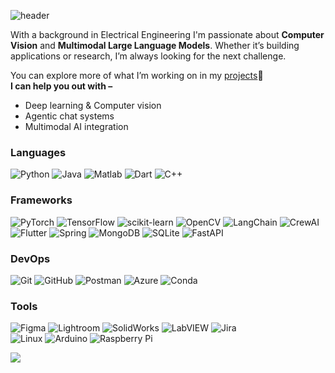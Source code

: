 ![header](https://capsule-render.vercel.app/api?type=waving&width=1500&height=300&color=0:201996,100:0078ff&text=Gayanuka%20Amarasuriya&textBg=false&fontSize=65&fontAlign=50&fontAlignY=40&rotate=0&stroke=000000&desc=Electrical%20Engineering%20(UG)%20@University%20of%20Moratuwa%20|%20Developer&fontColor=ffff&strokeWidth=0.3)

With a background in Electrical Engineering I'm passionate about **Computer Vision** and **Multimodal Large Language Models**. Whether it’s building applications or research, I’m always looking for the next challenge. 

You can explore more of what I’m working on in my [projects](https://gayanukaa.com/projects)📂</br>
**I can help you out with –**
- Deep learning & Computer vision
- Agentic chat systems
- Multimodal AI integration

<!--
<p>&nbsp;<img align="center" src="https://github-readme-stats.vercel.app/api?username=Gayanukaa&rank_icon=github&show=prs_merged_percentage&hide=contribs,issues&show_icons=true&custom_title=Open%20Source%20Contributions&theme=holi" alt="gayanukaa" /></p>
-->
<!--
*   🌍  I'm based in Nugegoda, Sri Lanka
*   🖥️  Get to know me by checking out my [website](https://gayanukaa.github.io/).
*   ✉️  You can contact me at [gayanukaamarasuriya@gmail.com](mailto:gayanukaamarasuriya@gmail.com)
*   🧠  I'm expanding my knowledge in **Deep Learning**
*   🤝  I'm open to collaborating on developement and research projects to gain new experience.<br>
 -->
 
<!--
<a href="https://www.github.com/Gayanukaa" target="_blank" rel="noreferrer"><img src="https://img.shields.io/github/followers/Gayanukaa?logo=github&style=for-the-badge&color=0891b2&labelColor=1c1917" /></a>
<img src="https://komarev.com/ghpvc/?username=Gayanukaa&label=Profile%20views&color=1c1917" alt="isrealodejobi"/>
-->

<!--                  
### 🌏 Socials
<p align="left"> 
	<a href="https://www.facebook.com/gayanuka.amarasuriya" target="_blank" rel="noreferrer"><img src="https://raw.githubusercontent.com/danielcranney/readme-generator/main/public/icons/socials/facebook.svg" width="32" height="32" /></a>
	<a href="https://www.github.com/Gayanukaa" target="_blank" rel="noreferrer"><img src="https://raw.githubusercontent.com/danielcranney/readme-generator/main/public/icons/socials/github-dark.svg" width="32" height="32" /></a>
	<a href="https://www.linkedin.com/in/gayanuka-amarasuriya" target="_blank" rel="noreferrer"><img src="https://raw.githubusercontent.com/danielcranney/readme-generator/main/public/icons/socials/linkedin.svg" width="32" height="32" /></a>
	<a href="https://www.stackoverflow.com/users/18101297/gayanuka-amarasuriya" target="_blank" rel="noreferrer"><img src="https://raw.githubusercontent.com/danielcranney/readme-generator/main/public/icons/socials/stackoverflow.svg" width="32" height="32" /></a>
	<a href="https://www.twitter.com/Gayanukaaa" target="_blank" rel="noreferrer"><img src="https://raw.githubusercontent.com/danielcranney/readme-generator/main/public/icons/socials/twitter.svg" width="32" height="32" /></a>
</p>
 -->
 <!--
<img src = "https://i.pinimg.com/originals/65/c4/f4/65c4f452571be1261e9c623f7da488ac.gif" width = 20px> <b>My GitHub Stats</b> 
 -->
<section className="mb-16">
  <div className="mb-8">
    <h3 className="text-xl font-semibold text-gray-900 dark:text-white mb-4">
      Languages
    </h3>
    <div className="flex flex-wrap gap-3">
      <img
	src="https://img.shields.io/badge/python-3670A0?logo=python&logoColor=FFFF00&style=for-the-badge"
	alt="Python"
      />
      <img
	src="https://img.shields.io/badge/java-%23ED8B00.svg?style=for-the-badge&logo=openjdk&logoColor=white"
	alt="Java"
      />
      <img
	src="https://img.shields.io/badge/Matlab-%23FFB900.svg?logo=mathworks&logoColor=white&style=for-the-badge"
	alt="Matlab"
      />
      <img
	src="https://img.shields.io/badge/Dart-%230175C2.svg?logo=dart&logoColor=white&style=for-the-badge"
	alt="Dart"
      />
      <img
	src="https://img.shields.io/badge/C%2B%2B-%2300599C.svg?logo=c%2B%2B&logoColor=white&style=for-the-badge"
	alt="C++"
      />
    </div>
  </div>
  <div className="mb-8">
    <h3 className="text-xl font-semibold text-gray-900 dark:text-white mb-4">
      Frameworks
    </h3>
    <div className="flex flex-wrap gap-3 mb-4">
      <img
	src="https://img.shields.io/badge/PyTorch-%23EE4C2C.svg?logo=pytorch&logoColor=white&style=for-the-badge"
	alt="PyTorch"
      />
      <img
	src="https://img.shields.io/badge/TensorFlow-%23FF6F00.svg?logo=tensorflow&logoColor=white&style=for-the-badge"
	alt="TensorFlow"
      />
      <img
	src="https://img.shields.io/badge/scikit--learn-F7931E?logo=scikit-learn&logoColor=FFFFFF&style=for-the-badge"
	alt="scikit-learn"
      />
      <img
	src="https://img.shields.io/badge/OpenCV-%23white.svg?logo=opencv&logoColor=white&style=for-the-badge"
	alt="OpenCV"
      />
      <img
	src="https://img.shields.io/badge/LangChain-%23000000.svg?logo=langchain&logoColor=white&style=for-the-badge"
	alt="LangChain"
      />
      <img
	src="https://img.shields.io/badge/CrewAI-E53935?style=for-the-badge"
	alt="CrewAI"
      />
    </div>
    <div className="flex flex-wrap gap-3">
      <img
	src="https://img.shields.io/badge/Flutter-%2302569B.svg?logo=Flutter&logoColor=white&style=for-the-badge"
	alt="Flutter"
      />
      <img
	src="https://img.shields.io/badge/Spring-%236DB33F.svg?logo=spring&logoColor=white&style=for-the-badge"
	alt="Spring"
      />
      <img
	src="https://img.shields.io/badge/MongoDB-%234ea94b.svg?logo=mongodb&logoColor=white&style=for-the-badge"
	alt="MongoDB"
      />
      <img
	src="https://img.shields.io/badge/SQLite-%2307405e.svg?logo=sqlite&logoColor=white&style=for-the-badge"
	alt="SQLite"
      />
      <img
	src="https://img.shields.io/badge/FastAPI-009688?logo=fastapi&logoColor=white&style=for-the-badge"
	alt="FastAPI"
      />
    </div>
  </div>
  <div className="mb-8">
    <h3 className="text-xl font-semibold text-gray-900 dark:text-white mb-4">
      DevOps
    </h3>
    <div className="flex flex-wrap gap-3">
      <img
	src="https://img.shields.io/badge/Git-F05032?logo=git&logoColor=FFFFFF&style=for-the-badge"
	alt="Git"
      />
      <img
	src="https://img.shields.io/badge/GitHub-181717?logo=github&logoColor=FFFFFF&style=for-the-badge"
	alt="GitHub"
      />
      <img
	src="https://img.shields.io/badge/Postman-FF6C37?logo=postman&logoColor=white&style=for-the-badge"
	alt="Postman"
      />
      <img
	src="https://img.shields.io/badge/Azure-%230072C6.svg?logo=azure-devops&logoColor=white&style=for-the-badge"
	alt="Azure"
      />
      <img
	src="https://img.shields.io/badge/Conda-44A833?logo=anaconda&logoColor=white&style=for-the-badge"
	alt="Conda"
      />
    </div>
  </div>
  <div className="mb-8">
    <h3 className="text-xl font-semibold text-gray-900 dark:text-white mb-4">
      Tools
    </h3>
    <div className="flex flex-wrap gap-3 mb-4">
      <img
	src="https://img.shields.io/badge/Figma-%23F24E1E.svg?logo=figma&logoColor=white&style=for-the-badge"
	alt="Figma"
      />
      <img
	src="https://img.shields.io/badge/Lightroom-31A8FF?logo=adobelightroom&logoColor=white&style=for-the-badge"
	alt="Lightroom"
      />
      <img
	src="https://img.shields.io/badge/SolidWorks-FF0000?logo=solidworks&logoColor=white&style=for-the-badge"
	alt="SolidWorks"
      />
      <img
	src="https://img.shields.io/badge/LabVIEW-FFDB00?logo=labview&logoColor=black&style=for-the-badge"
	alt="LabVIEW"
      />
      <img
	src="https://img.shields.io/badge/Jira-0052CC?logo=jira&logoColor=white&style=for-the-badge"
	alt="Jira"
      />
    </div>
    <div className="flex flex-wrap gap-3">
      <img
	src="https://img.shields.io/badge/Linux-FCC624?logo=linux&logoColor=black&style=for-the-badge"
	alt="Linux"
      />
      <img
	src="https://img.shields.io/badge/Arduino-00979D?logo=Arduino&logoColor=white&style=for-the-badge"
	alt="Arduino"
      />
      <img
	src="https://img.shields.io/badge/Raspberry%20Pi-A22846?logo=raspberrypi&logoColor=white&style=for-the-badge"
	alt="Raspberry Pi"
      />
    </div>
  </div>
</section>
	
<!--
<p><img align="left" src="https://github-readme-stats.vercel.app/api/top-langs?username=gayanukaa&show_icons=true&locale=en&layout=compact&theme=holi&card_width=500" alt="gayanukaa" /></p>
-->

![](https://hit.yhype.me/github/profile?account_id=91547712)
